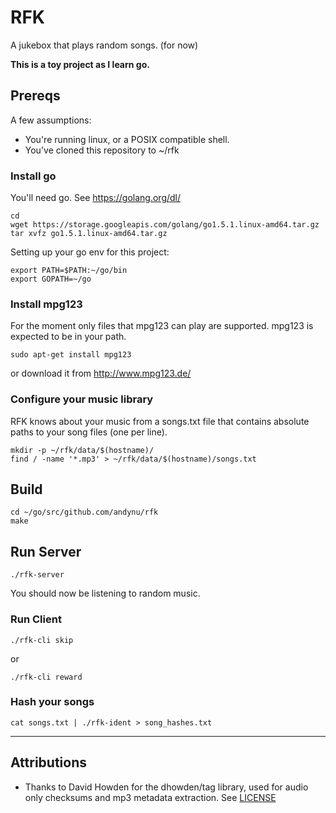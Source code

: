 # RFK

A jukebox that plays random songs. (for now)

**This is a toy project as I learn go.**

## Prereqs

A few assumptions:

* You're running linux, or a POSIX compatible shell.
* You've cloned this repository to ~/rfk


### Install go
You'll need go. See https://golang.org/dl/

    cd
    wget https://storage.googleapis.com/golang/go1.5.1.linux-amd64.tar.gz    
    tar xvfz go1.5.1.linux-amd64.tar.gz

Setting up your go env for this project:

    export PATH=$PATH:~/go/bin
    export GOPATH=~/go

### Install mpg123

For the moment only files that mpg123 can play are supported. mpg123 is expected to be in your path.

    sudo apt-get install mpg123

or download it from http://www.mpg123.de/

### Configure your music library

RFK knows about your music from a songs.txt file that contains absolute paths to your song files (one per line).

    mkdir -p ~/rfk/data/$(hostname)/
    find / -name '*.mp3' > ~/rfk/data/$(hostname)/songs.txt

## Build 


    cd ~/go/src/github.com/andynu/rfk
    make


## Run Server

    ./rfk-server

You should now be listening to random music.

### Run Client


    ./rfk-cli skip

or

    ./rfk-cli reward

### Hash your songs

    cat songs.txt | ./rfk-ident > song_hashes.txt

----

## Attributions

* Thanks to David Howden for the dhowden/tag library, used for audio only checksums and mp3 metadata extraction. See [LICENSE](src/github.com/dhowden/tag/LICENSE)
